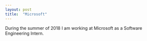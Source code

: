 ```yaml
---
layout: post
title:  "Microsoft"
---
```

During the summer of 2018 I am working at Microsoft as a Software Engineering Intern.